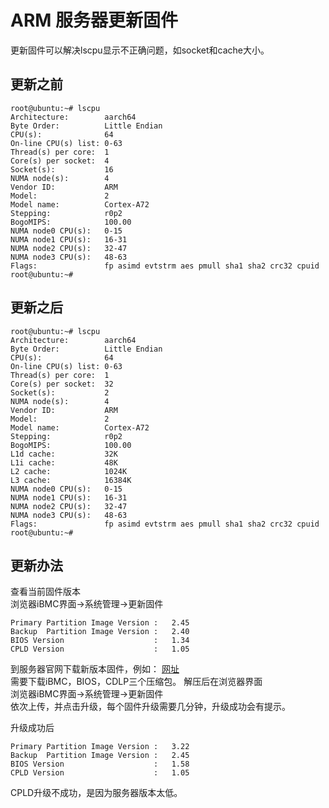 ARM 服务器更新固件
========================
更新固件可以解决lscpu显示不正确问题，如socket和cache大小。


## 更新之前
```shell-session
root@ubuntu:~# lscpu
Architecture:        aarch64
Byte Order:          Little Endian
CPU(s):              64
On-line CPU(s) list: 0-63
Thread(s) per core:  1
Core(s) per socket:  4
Socket(s):           16
NUMA node(s):        4
Vendor ID:           ARM
Model:               2
Model name:          Cortex-A72
Stepping:            r0p2
BogoMIPS:            100.00
NUMA node0 CPU(s):   0-15
NUMA node1 CPU(s):   16-31
NUMA node2 CPU(s):   32-47
NUMA node3 CPU(s):   48-63
Flags:               fp asimd evtstrm aes pmull sha1 sha2 crc32 cpuid
root@ubuntu:~#
```
## 更新之后
```shell-session
root@ubuntu:~# lscpu
Architecture:        aarch64
Byte Order:          Little Endian
CPU(s):              64
On-line CPU(s) list: 0-63
Thread(s) per core:  1
Core(s) per socket:  32
Socket(s):           2
NUMA node(s):        4
Vendor ID:           ARM
Model:               2
Model name:          Cortex-A72
Stepping:            r0p2
BogoMIPS:            100.00
L1d cache:           32K
L1i cache:           48K
L2 cache:            1024K
L3 cache:            16384K
NUMA node0 CPU(s):   0-15
NUMA node1 CPU(s):   16-31
NUMA node2 CPU(s):   32-47
NUMA node3 CPU(s):   48-63
Flags:               fp asimd evtstrm aes pmull sha1 sha2 crc32 cpuid
root@ubuntu:~#
```

## 更新办法
查看当前固件版本  
浏览器iBMC界面→系统管理→更新固件

```
Primary Partition Image Version :   2.45
Backup  Partition Image Version :   2.40
BIOS Version                    :   1.34
CPLD Version                    :   1.05
```

到服务器官网下载新版本固件，例如：
[网址](https://support.huawei.com/enterprise/zh/servers/taishan-2280-pid-21941616/software/23276347?idAbsPath=fixnode01%7C7919749%7C9856522%7C9856629%7C21941616)  
需要下载iBMC，BIOS，CDLP三个压缩包。
解压后在浏览器界面  
浏览器iBMC界面→系统管理→更新固件  
依次上传，并点击升级，每个固件升级需要几分钟，升级成功会有提示。

升级成功后
```
Primary Partition Image Version :   3.22
Backup  Partition Image Version :   2.45
BIOS Version                    :   1.58
CPLD Version                    :   1.05
```
CPLD升级不成功，是因为服务器版本太低。


